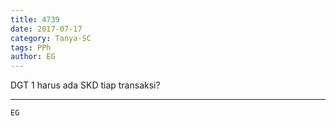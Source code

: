 ```yaml
---
title: 4739
date: 2017-07-17
category: Tanya-SC
tags: PPh
author: EG
---
```


DGT 1 harus ada SKD tiap transaksi?

---



`EG`
